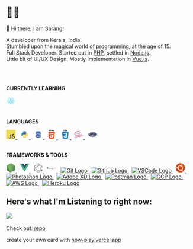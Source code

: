 # 👨‍💻

👋 Hi there, I am Sarang!

A developer from Kerala, India.  
Stumbled upon the magical world of programming, at the age of 15.  
Full Stack Developer. Started out in [PHP](https://www.php.net/), settled in [Node.js](https://nodejs.org/).  
Little bit of UI/UX Design. Mostly Implementation in [Vue.js](https://vuejs.org/).

<br/>
<br/>

**CURRENTLY LEARNING**

<a href="http://reactjs.org/">
    <img src="https://raw.githubusercontent.com/github/explore/80688e429a7d4ef2fca1e82350fe8e3517d3494d/topics/react/react.png" height="25px" alt="ReactJs Logo" />
</a>

<br/>
<br/>

**LANGUAGES**

<a href="https://developer.mozilla.org/en-US/docs/Web/JavaScript">
    <img src="https://raw.githubusercontent.com/github/explore/80688e429a7d4ef2fca1e82350fe8e3517d3494d/topics/javascript/javascript.png" height="25px" alt="Javascript Logo" />
</a>
&nbsp;
<a href="https://www.python.org/">
    <img src="https://raw.githubusercontent.com/github/explore/80688e429a7d4ef2fca1e82350fe8e3517d3494d/topics/python/python.png" alt="Python Logo" height="25px" />
</a>
&nbsp;
<a href="https://en.wikipedia.org/wiki/SQL">
    <img src="https://raw.githubusercontent.com/github/explore/80688e429a7d4ef2fca1e82350fe8e3517d3494d/topics/sql/sql.png" alt="Sql Logo" height="25px" />
</a>
&nbsp;
<a href="https://developer.mozilla.org/en-US/docs/Web/HTML">
    <img src="https://raw.githubusercontent.com/github/explore/80688e429a7d4ef2fca1e82350fe8e3517d3494d/topics/html/html.png" alt="HTML Logo" height="25px" />
</a>
&nbsp;
<a href="https://developer.mozilla.org/en-US/docs/Web/CSS">
    <img src="https://raw.githubusercontent.com/github/explore/80688e429a7d4ef2fca1e82350fe8e3517d3494d/topics/css/css.png" alt="CSS Logo" height="25px" />
</a>
&nbsp;
<a href="https://sass-lang.com/">
    <img src="https://raw.githubusercontent.com/github/explore/80688e429a7d4ef2fca1e82350fe8e3517d3494d/topics/sass/sass.png" alt="SASS Logo" height="25px" />
</a>
&nbsp;
<a href="https://www.php.net/">
    <img src="https://raw.githubusercontent.com/github/explore/ccc16358ac4530c6a69b1b80c7223cd2744dea83/topics/php/php.png" alt="PHP Logo" height="25px" />
</a>

<br/>
<br/>

**FRAMEWORKS & TOOLS**

<a href="https://nodejs.org/">
    <img src="https://raw.githubusercontent.com/github/explore/80688e429a7d4ef2fca1e82350fe8e3517d3494d/topics/nodejs/nodejs.png" alt="Node.js Logo" height="25px" />
</a>
&nbsp;
<a href="https://vuejs.org/">
    <img src="https://raw.githubusercontent.com/github/explore/80688e429a7d4ef2fca1e82350fe8e3517d3494d/topics/vue/vue.png" alt="Vue.js Logo" height="25px" />
</a>
&nbsp;
<a href="https://www.electronjs.org/">
    <img src="https://raw.githubusercontent.com/github/explore/80688e429a7d4ef2fca1e82350fe8e3517d3494d/topics/electron/electron.png" alt="Electron Logo" height="25px" />
</a>
&nbsp;
<a href="https://www.mongodb.com/">
    <img src="https://raw.githubusercontent.com/github/explore/80688e429a7d4ef2fca1e82350fe8e3517d3494d/topics/mongodb/mongodb.png" alt="MongoDB Logo" height="25px" />
</a>
&nbsp;
<a href="https://git-scm.com/">
    <img src="https://git-scm.com/images/logo@2x.png" alt="Git Logo" height="25px" />
</a>
&nbsp;
<a href="https://github.com/">
    <img src="https://github.githubassets.com/images/modules/logos_page/GitHub-Mark.png" alt="Github Logo" height="25px" />
</a>
&nbsp;
<a href="https://code.visualstudio.com/">
    <img src="https://upload.wikimedia.org/wikipedia/commons/thumb/9/9a/Visual_Studio_Code_1.35_icon.svg/1200px-Visual_Studio_Code_1.35_icon.svg.png" alt="VSCode Logo" height="25px" />
</a>
&nbsp;
<a href="https://ubuntu.com/">
    <img src="https://raw.githubusercontent.com/github/explore/80688e429a7d4ef2fca1e82350fe8e3517d3494d/topics/ubuntu/ubuntu.png" alt="Ubuntu Logo" height="25px" />
</a>
&nbsp;
<a href="https://www.adobe.com/in/products/photoshop.html">
    <img src="https://www.adobe.com/content/dam/cc/icons/photoshop-mobile.svg" alt="Photoshop Logo" height="25px" />
</a>
&nbsp;
<a href="https://www.adobe.com/in/products/xd.html">
    <img src="https://www.adobe.com/content/dam/cc/icons/xd.svg"  alt="Adobe XD Logo" height="25px" />
</a>
&nbsp;
<a href="https://getpostman.com/">
    <img src="https://res.cloudinary.com/postman/image/upload/t_team_logo_pubdoc/v1/team/2893aede23f01bfcbd2319326bc96a6ed0524eba759745ed6d73405a3a8b67a8" alt="Postman Logo" height="25px" />
</a>
&nbsp;
<a href="https://cloud.google.com/">
    <img src="https://www.gstatic.com/devrel-devsite/prod/v41c318553034f08027fad868d3efbb4f6ddb57036dd971efa1192efa8d03385a/cloud/images/favicons/onecloud/apple-icon.png" alt="GCP Logo" height="25px" />
</a>
&nbsp;
<a href="https://aws.amazon.com/">
    <img src="https://upload.wikimedia.org/wikipedia/commons/thumb/9/93/Amazon_Web_Services_Logo.svg/1200px-Amazon_Web_Services_Logo.svg.png" alt="AWS Logo" height="25px" />
</a>
&nbsp;
<a href="https://heroku.com/">
    <img src="https://www3.assets.heroku.com/assets/logo-purple-08fb38cebb99e3aac5202df018eb337c5be74d5214768c90a8198c97420e4201.svg" alt="Heroku Logo" height="25px" />
</a>

## Here's what I'm Listening to right now:

<object data="https://now-play.vercel.app/api/generate?uid=f974bd93-2609-41a6-ba8e-1a76a0c43333&theme=dark" >
  <img src="https://now-play.vercel.app/api/generate?uid=f974bd93-2609-41a6-ba8e-1a76a0c43333&theme=dark" />
</object>

Check out: [repo](https://github.com/sarangnx/now-playing)

create your own card with [now-play.vercel.app](https://now-play.vercel.app)
